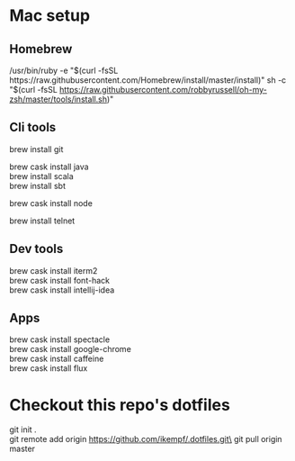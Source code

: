 # Mac setup

## Homebrew
/usr/bin/ruby -e "$(curl -fsSL https://raw.githubusercontent.com/Homebrew/install/master/install)"
sh -c "$(curl -fsSL https://raw.githubusercontent.com/robbyrussell/oh-my-zsh/master/tools/install.sh)"

## Cli tools
brew install git

brew cask install java\
brew install scala\
brew install sbt

brew cask install node

brew install telnet

## Dev tools
brew cask install iterm2\
brew cask install font-hack\
brew cask install intellij-idea

## Apps
brew cask install spectacle\
brew cask install google-chrome\
brew cask install caffeine\
brew cask install flux

# Checkout this repo's dotfiles
git init .\
git remote add origin https://github.com/ikempf/.dotfiles.git\
git pull origin master

